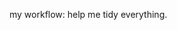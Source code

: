 <!--
 * @Author: Hector Jing
 * @Date: 2022-07-09 00:24:12
 * @LastEditTime: 2022-07-09 00:24:20
 * @Description:
-->
my workflow:
help me tidy everything.